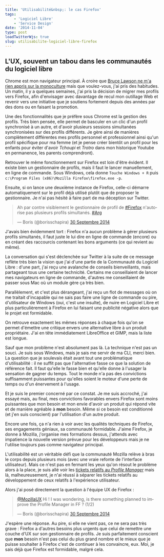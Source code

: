 ```yaml
---
title: 'Utilisabilité&nbsp;: le cas Firefox'
tags:
    - 'Logiciel Libre'
    - 'Service Design'
date: '2014-11-04'
type: post
loadTwitterWjs: true
slug: utilisabilite-logiciel-libre-firefox
---
```


## L'UX, souvent un tabou dans les communautés du logiciel libre

Chrome est mon navigateur principal. À croire que [Bruce Lawson ne m'a rien appris sur la monoculture](http://vimeo.com/52171395 '"Oh IE6 how we loved you", Bruce Lawson ", Sud Web 2012') mais que voulez-vous, j'ai pris des habitudes. Un matin, il y a quelques semaines, j'ai pris la décision de migrer mes profils vers Firefox, afin d'envisager avec davantage de recul mon outillage Web et revenir vers une initiative que je soutiens fortement depuis des années par des dons ou en faisant la promotion.

<!-- more -->

Une des fonctionnalités que je préfère sous Chrome est la gestion des profils. Très bien pensée, elle permet de basculer en un clic d'un profil synchronisé à un autre, et d'avoir plusieurs sessions simultanées synchronisées sur des profils différents. Je gère ainsi de manières complètement différentes mes profils personnel et professionnel ainsi qu'un profil spécifique pour ma femme (et je pense créer bientôt un profil pour les enfants pour éviter d'avoir _Tchoupi_ et _Trotro_ dans mon historique Youtube en permanence, les parents comprendront).

Retrouver le même fonctionnement sur Firefox est loin d'être évident. Il existe bien un gestionnaire de profils, mais il faut le lancer manuellement, en ligne de commande. Sous Windows, cela donne `Touche Windows + R` puis `c:\Program Files (x86)\Mozilla Firefox\firefox.exe -p`.

Ensuite, si on lance une deuxième instance de Firefox, celle-ci démarre automatiquement sur le profil déjà utilisé plutôt que de proposer le gestionnaire. Je n'ai pas hésité à faire part de ma déception sur Twitter.

<blockquote class="twitter-tweet" lang="fr"><p lang="fr" dir="ltr">Ah par contre visiblement le gestionnaire de profil de <a href="https://twitter.com/hashtag/Firefox?src=hash">#Firefox</a> n&#39;autorise pas plusieurs profils simultanés. <a href="https://twitter.com/hashtag/Arg?src=hash">#Arg</a></p>&mdash; Boris (@borisschapira) <a href="https://twitter.com/borisschapira/status/516871050404298752">30 Septembre 2014</a></blockquote>

J'avais bien évidemment tort&nbsp;: Firefox n'a aucun problème à gérer plusieurs profils simultanés, il faut juste le lui dire en ligne de commande (encore) ou en créant des raccourcis contenant les bons arguments (ce qui revient au même).

La conversation qui s'est déclenchée sur Twitter à la suite de ce message reflète très bien la vision que j'ai d'une partie de la Communauté du Logiciel Libre&nbsp;: d'une part, j'ai reçu une avalanche de conseils bienveillants, mais partageant tous une certaine technicité. Certains me conseillaient de lancer mes navigateurs en ligne de commande, d'autres me conseillaient de passer sous Mac où un module gère ça très bien.

Parallèlement, et c'est plus dérangeant, j'ai reçu un flot de messages où on me traitait d'incapable qui ne sais pas faire une ligne de commande ou pire, d'utilisateur de Windows (oui, c'est une insulte), de nuire en Logiciel Libre et plus particulièrement à Firefox en lui faisant une publicité négative alors que le projet est formidable.

On retrouve exactement les mêmes réponses à chaque fois qu'on se permet d'émettre une critique envers une alternative libre à un produit propriétaire. J'ai en tête immédiatement LibreOffice et GIMP, mais la liste est longue.

Sauf que mon problème n'est absolument pas là. La technique n'est pas un souci. Je suis sous Windows, mais je sais me servir de ma CLI, merci bien. La question que je soulevais était avant tout une problématique d'utilisabilité&nbsp;: il ne suffit pas que l'alternative fasse ce que la solution de référence fait. Il faut qu'elle le fasse bien et qu'elle donne à l'usager la sensation de gagner du temps. Tout le monde n'a pas des convictions suffisamment puissantes pour qu'elles soient le moteur d'une perte de temps ou d'un énervement à l'usage.

Et je suis le premier concerné par ce constat. Je me suis accroché, j'ai essayé mais, au final, mes convictions favorables envers Firefox sont moins puissantes que mon besoin et mon envie d'avoir un produit qui répond vite et de manière agréable à **mon** besoin. Même si ce besoin est conditionné (et j'en suis conscient) par l'utilisation d'un autre produit.

Encore une fois, ça n'a rien à voir avec les qualités techniques de Firefox, ses engagements géniaux, sa communauté formidable. J'aime Firefox, je donne à Mozilla, j'organise mes formations dessus, j'attends avec impatience la nouvelle version prévue pour les développeurs mais je ne l'utilise toujours pas comme navigateur principal.

L'utilisabilité est un véritable défi que la communauté Mozilla relève à bras le corps depuis plusieurs mois (avec une vraie refonte de l'interface utilisateur). Mais ce n'est pas en fermant les yeux qu'on résout le problème alors à la place, je suis allé voir les [tickets relatifs au _Profile Manager_](https://bugzilla.mozilla.org/buglist.cgi?query_format=specific&order=relevance+desc&bug_status=__open__&product=&content=profile+manager&comments=0) mais là, malheureusement, je n'ai réussi à séparer les tickets relatifs au développement de ceux relatifs à l'expérience utilisateur.

Alors j'ai posé directement la question à l'équipe UX de Firefox&nbsp;:

<blockquote class="twitter-tweet" lang="fr"><p lang="en" dir="ltr"><a href="https://twitter.com/MozillaUX">@MozillaUX</a> Hi ! I was wondering, is there something planned to improve the Profile Manager in FF ? (1/2)</p>&mdash; Boris (@borisschapira) <a href="https://twitter.com/borisschapira/status/516956859434274816">30 Septembre 2014</a></blockquote>

J'espère une réponse. Au pire, si elle ne vient pas, ce ne sera pas très grave&nbsp;: Firefox a d'autres besoins plus urgents que celui de remettre une couche d'UX sur son gestionnaire de profils. Je suis parfaitement conscient que **mon** besoin n'est pas celui du plus grand nombre et le mieux que je puisse souhaiter à Firefox c'est de continuer à les convaincre, eux. Moi, je sais déjà que Firefox est formidable, malgré cela.
